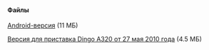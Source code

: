 #### Файлы
[Android-версия](https://play.google.com/store/apps/details?id=net.sourceforge.fheroes2) (11 МБ)

[Версия для приставка Dingo A320 от 27 мая 2010 года](/files/fheroes2-dingoo-r1.tar.bz2) (4.5 МБ)